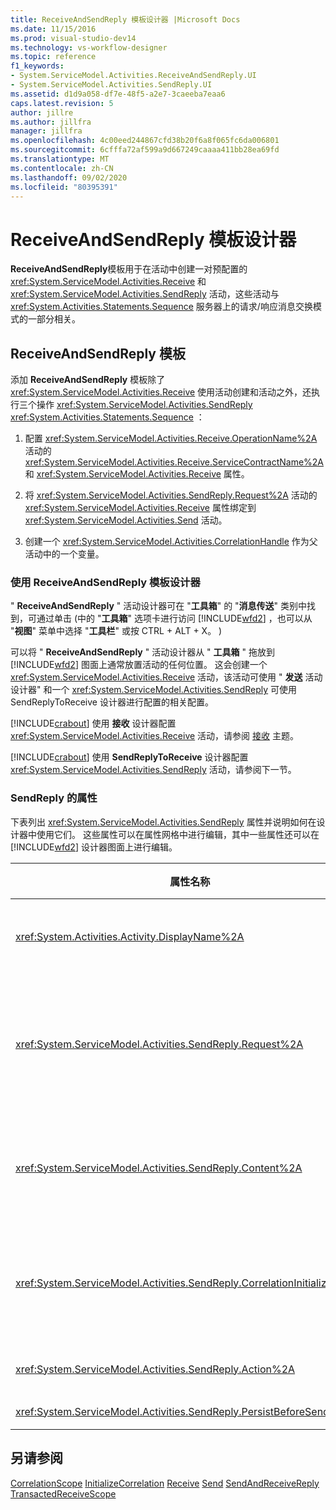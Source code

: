 ```yaml
---
title: ReceiveAndSendReply 模板设计器 |Microsoft Docs
ms.date: 11/15/2016
ms.prod: visual-studio-dev14
ms.technology: vs-workflow-designer
ms.topic: reference
f1_keywords:
- System.ServiceModel.Activities.ReceiveAndSendReply.UI
- System.ServiceModel.Activities.SendReply.UI
ms.assetid: d1d9a058-df7e-48f5-a2e7-3caeeba7eaa6
caps.latest.revision: 5
author: jillre
ms.author: jillfra
manager: jillfra
ms.openlocfilehash: 4c00eed244867cfd38b20f6a8f065fc6da006801
ms.sourcegitcommit: 6cfffa72af599a9d667249caaaa411bb28ea69fd
ms.translationtype: MT
ms.contentlocale: zh-CN
ms.lasthandoff: 09/02/2020
ms.locfileid: "80395391"
---
```

# <a name="receiveandsendreply-template-designer"></a>ReceiveAndSendReply 模板设计器
**ReceiveAndSendReply**模板用于在活动中创建一对预配置的 <xref:System.ServiceModel.Activities.Receive> 和 <xref:System.ServiceModel.Activities.SendReply> 活动，这些活动与 <xref:System.Activities.Statements.Sequence> 服务器上的请求/响应消息交换模式的一部分相关。

## <a name="the-receiveandsendreply-template"></a>ReceiveAndSendReply 模板
 添加 **ReceiveAndSendReply** 模板除了 <xref:System.ServiceModel.Activities.Receive> 使用活动创建和活动之外，还执行三个操作 <xref:System.ServiceModel.Activities.SendReply> <xref:System.Activities.Statements.Sequence> ：

1. 配置 <xref:System.ServiceModel.Activities.Receive.OperationName%2A> 活动的 <xref:System.ServiceModel.Activities.Receive.ServiceContractName%2A> 和 <xref:System.ServiceModel.Activities.Receive> 属性。

2. 将 <xref:System.ServiceModel.Activities.SendReply.Request%2A> 活动的 <xref:System.ServiceModel.Activities.Receive> 属性绑定到 <xref:System.ServiceModel.Activities.Send> 活动。

3. 创建一个 <xref:System.ServiceModel.Activities.CorrelationHandle> 作为父活动中的一个变量。

### <a name="using-the-receiveandsendreply-template-designer"></a>使用 ReceiveAndSendReply 模板设计器
 " **ReceiveAndSendReply** " 活动设计器可在 "**工具箱**" 的 "**消息传送**" 类别中找到，可通过单击 (中的 "**工具箱**" 选项卡进行访问 [!INCLUDE[wfd2](../includes/wfd2-md.md)] ，也可以从 "**视图**" 菜单中选择 "**工具栏**" 或按 CTRL + ALT + X。 ) 

 可以将 " **ReceiveAndSendReply** " 活动设计器从 " **工具箱** " 拖放到 [!INCLUDE[wfd2](../includes/wfd2-md.md)] 图面上通常放置活动的任何位置。 这会创建一个 <xref:System.ServiceModel.Activities.Receive> 活动，该活动可使用 " **发送** 活动设计器" 和一个 <xref:System.ServiceModel.Activities.SendReply> 可使用 SendReplyToReceive 设计器进行配置的相关配置。

 [!INCLUDE[crabout](../includes/crabout-md.md)] 使用 **接收** 设计器配置 <xref:System.ServiceModel.Activities.Receive> 活动，请参阅 [接收](../workflow-designer/receive-activity-designer.md) 主题。

 [!INCLUDE[crabout](../includes/crabout-md.md)] 使用 **SendReplyToReceive** 设计器配置 <xref:System.ServiceModel.Activities.SendReply> 活动，请参阅下一节。

### <a name="properties-of-sendreply"></a>SendReply 的属性
 下表列出 <xref:System.ServiceModel.Activities.SendReply> 属性并说明如何在设计器中使用它们。 这些属性可以在属性网格中进行编辑，其中一些属性还可以在 [!INCLUDE[wfd2](../includes/wfd2-md.md)] 设计器图面上进行编辑。

|                               属性名称                                | 必选 |                                                                                                                                                                                                                                                                                                                                                      使用情况                                                                                                                                                                                                                                                                                                                                                       |
|----------------------------------------------------------------------------|----------|------------------------------------------------------------------------------------------------------------------------------------------------------------------------------------------------------------------------------------------------------------------------------------------------------------------------------------------------------------------------------------------------------------------------------------------------------------------------------------------------------------------------------------------------------------------------------------------------------------------------------------------------------------------------------------------------------------------|
|              <xref:System.Activities.Activity.DisplayName%2A>              |  错误   |                                                                                                                                                                                            <xref:System.ServiceModel.Activities.SendReply> 活动的可选友好名称。 默认值为 SendReplyToReceive。<br /><br /> 虽然对友好 <xref:System.Activities.Activity.DisplayName%2A> 使用非默认值不是绝对必需的，但最好使用非默认值。                                                                                                                                                                                             |
|         <xref:System.ServiceModel.Activities.SendReply.Request%2A>         |   正确   | 对与此 <xref:System.ServiceModel.Activities.Receive> 活动配对的 <xref:System.ServiceModel.Activities.SendReply> 活动的引用。 此属性不能为 **null**。 <xref:System.ServiceModel.Activities.Receive> 和 <xref:System.ServiceModel.Activities.SendReply> 活动在服务器上一起使用，以对请求/响应消息模式进行建模。 此属性指定配对的 <xref:System.ServiceModel.Activities.Send> 活动。 在该设计器中无法编辑此属性，因为它自动绑定到从中创建了 <xref:System.ServiceModel.Activities.Send> 活动的 <xref:System.ServiceModel.Activities.SendReply> 活动。 |
|         <xref:System.ServiceModel.Activities.SendReply.Content%2A>         |  错误   |                       指定要接收的消息或参数内容。 它可为 <xref:System.ServiceModel.Activities.ReceiveMessageContent> 活动或 <xref:System.ServiceModel.Activities.ReceiveParametersContent> 活动。 编辑此属性，方法是单击属性网格中 "**内容**" 字段旁边的省略号按钮，或单击 "**定义 ...** " "**接收**" 活动设计器图面上的 "**内容**" 标签旁边的按钮。 两者都显示 " **内容定义** " 对话框。 [!INCLUDE[crabout](../includes/crabout-md.md)] 如何使用此框，请参阅 " [内容定义" 对话框](../workflow-designer/content-definition-dialog-box.md) 主题。                       |
| <xref:System.ServiceModel.Activities.SendReply.CorrelationInitializers%2A> |  错误   |            指定在工作流中对配置此 <xref:System.ServiceModel.Activities.CorrelationInitializer> 活动的多个 <xref:System.ServiceModel.Activities.CorrelationHandle> 对象进行初始化的 <xref:System.ServiceModel.Activities.Receive> 对象的集合。 在 "属性" 网格中单击属性旁的省略号按钮， <xref:System.ServiceModel.Activities.SendReply.CorrelationInitializers%2A> 以打开 " **添加相关初始值设定项** " 对话框。 [!INCLUDE[crabout](../includes/crabout-md.md)] 使用此框，请参阅 " [添加 CorrelationInitializers" 对话框](../workflow-designer/add-correlationinitializers-dialog-box.md) 主题。            |
|         <xref:System.ServiceModel.Activities.SendReply.Action%2A>          |  错误   |                                                                                                                                                                                                                                              指定消息的操作标头。 如果未显式设置，则它的默认值为：<br /><br /> `https://tempuri.org/{service contract namespace}/{service contract name}/{operation name}`                                                                                                                                                                                                                                              |
|    <xref:System.ServiceModel.Activities.SendReply.PersistBeforeSend%2A>    |  错误   |                                                                                                                                                                                                                                                                                          指定在发送回复消息前是否应保留工作流实例。 默认值是 **false**秒。                                                                                                                                                                                                                                                                                           |

## <a name="see-also"></a>另请参阅
 [CorrelationScope](../workflow-designer/correlationscope-activity-designer.md) [InitializeCorrelation](../workflow-designer/initializecorrelation-activity-designer.md) [Receive](../workflow-designer/receive-activity-designer.md) [Send](../workflow-designer/send-activity-designer.md) [SendAndReceiveReply](../workflow-designer/sendandreceivereply-template-designer.md) [TransactedReceiveScope](../workflow-designer/transactedreceivescope-activity-designer.md)